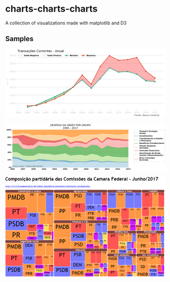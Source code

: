 # charts-charts-charts
A collection of visualizations made with matplotlib and D3

## Samples

![Transações Correntes](https://github.com/rafaelpadovezi/charts-charts-charts/blob/master/samples/transacoes-correntes.png?raw=true)

![Despesa da União por Grupo](https://raw.githubusercontent.com/rafaelpadovezi/charts-charts-charts/master/samples/despesa-federal.png)

![Composição Partidária das Comissões da Câmara Federal](https://raw.githubusercontent.com/rafaelpadovezi/charts-charts-charts/master/samples/comissoes-camara.PNG)
